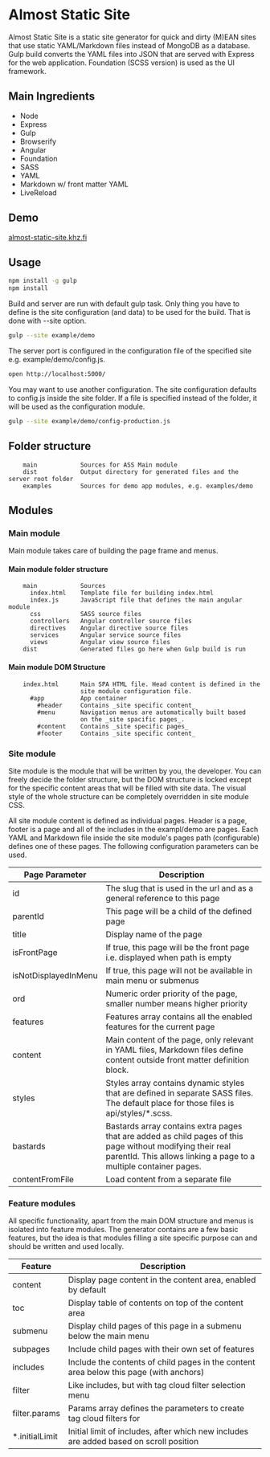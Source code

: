 # Almost Static Site

Almost Static Site is a static site generator for quick and dirty (M)EAN sites that use static YAML/Markdown files instead of MongoDB as a database. Gulp build converts the YAML files into JSON that are served with Express for the web application. Foundation (SCSS version) is used as the UI framework.

## Main Ingredients

  * Node
  * Express
  * Gulp
  * Browserify
  * Angular
  * Foundation
  * SASS
  * YAML
  * Markdown w/ front matter YAML
  * LiveReload

## Demo

[almost-static-site.khz.fi](http://almost-static-site.khz.fi)

## Usage

```bash
npm install -g gulp
npm install
```

Build and server are run with default gulp task. Only thing you have to define is the site configuration (and data) to be used for the build. That is done with --site option.

```bash
gulp --site example/demo
```

The server port is configured in the configuration file of the specified site e.g. example/demo/config.js.

```bash
open http://localhost:5000/
```

You may want to use another configuration. The site configuration defaults to config.js inside the site folder. If a file is specified instead of the folder, it will be used as the configuration module.

```bash
gulp --site example/demo/config-production.js
```

## Folder structure

```
    main            Sources for ASS Main module
    dist            Output directory for generated files and the server root folder
    examples        Sources for demo app modules, e.g. examples/demo
```
## Modules

### Main module

Main module takes care of building the page frame and menus.

#### Main module folder structure

```
    main            Sources
      index.html    Template file for building index.html
      index.js      JavaScript file that defines the main angular module
      css           SASS source files
      controllers   Angular controller source files
      directives    Angular directive source files
      services      Angular service source files
      views         Angular view source files
    dist            Generated files go here when Gulp build is run
```

#### Main module DOM Structure

```
    index.html      Main SPA HTML file. Head content is defined in the
                    site module configuration file.
      #app          App container
        #header     Contains _site specific content_
        #menu       Navigation menus are automatically built based
                    on the _site spacific pages_.
        #content    Contains _site specific pages_
        #footer     Contains _site specific content_
```

### Site module

Site module is the module that will be written by you, the developer. You can freely decide the folder structure, but the DOM structure is locked except for the specific content areas that will be filled with site data. The visual style of the whole structure can be completely overridden in site module CSS.

All site module content is defined as individual pages. Header is a page, footer is a page and all of the includes in the exampl/demo are pages. Each YAML and Markdown file inside the site module's pages path (configurable) defines one of these pages. The following configuration parameters can be used.

Page Parameter  | Description
--------------- | ------------
id              | The slug that is used in the url and as a general reference to this page
parentId        | This page will be a child of the defined page
title           | Display name of the page
isFrontPage     | If true, this page will be the front page i.e. displayed when path is empty
isNotDisplayedInMenu | If true, this page will not be available in main menu or submenus
ord             | Numeric order priority of the page, smaller number means higher priority
features        | Features array contains all the enabled features for the current page
content         | Main content of the page, only relevant in YAML files, Markdown files define content outside front matter definition block.
styles          | Styles array contains dynamic styles that are defined in separate SASS files. The default place for those files is api/styles/*.scss.
bastards        | Bastards array contains extra pages that are added as child pages of this page without modifying their real parentId. This allows linking a page to a multiple container pages.
contentFromFile | Load content from a separate file


### Feature modules

All specific functionality, apart from the main DOM structure and menus is isolated into feature modules. The generator contains are a few basic features, but the idea is that modules filling a site specific purpose can and should be written and used locally.

Feature         | Description
--------------- | ------------
content         | Display page content in the content area, enabled by default
toc             | Display table of contents on top of the content area
submenu         | Display child pages of this page in a submenu below the main menu
subpages        | Include child pages with their own set of features
includes        | Include the contents of child pages in the content area below this page (with anchors)
filter          | Like includes, but with tag cloud filter selection menu
filter.params   | Params array defines the parameters to create tag cloud filters for
*.initialLimit  | Initial limit of includes, after which new includes are added based on scroll position
